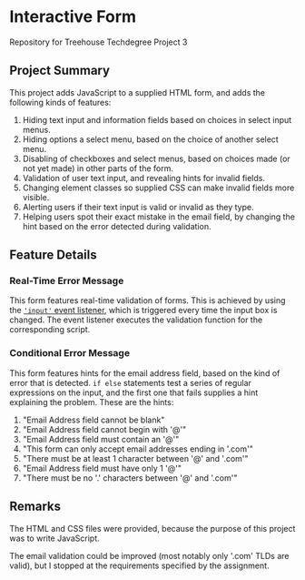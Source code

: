 # Interactive Form

Repository for Treehouse Techdegree Project 3

## Project Summary

This project adds JavaScript to a supplied HTML form, and adds the following kinds of features:

1. Hiding text input and information fields based on choices in select input menus.
2. Hiding options a select menu, based on the choice of another select menu.
3. Disabling of checkboxes and select menus, based on choices made (or not yet made) in other parts of the form.
4. Validation of user text input, and revealing hints for invalid fields.
5. Changing element classes so supplied CSS can make invalid fields more visible.
6. Alerting users if their text input is valid or invalid as they type.
7. Helping users spot their exact mistake in the email field, by changing the hint based on the error detected during validation.

## Feature Details

### Real-Time Error Message

This form features real-time validation of forms.  This is achieved by using the [```'input'``` event listener](https://developer.mozilla.org/en-US/docs/Web/API/HTMLElement/input_event), which is triggered every time the input box is changed.  The event listener executes the validation function for the corresponding script.

### Conditional Error Message

This form features hints for the email address field, based on the kind of error that is detected.  ```if else``` statements test a series of regular expressions on the input, and the first one that fails supplies a hint explaining the problem.
These are the hints:

1. "Email Address field cannot be blank"
1. "Email Address field cannot begin with '@'"
1. "Email Address field must contain an '@'"
1. "This form can only accept email addresses ending in '.com'"
1. "There must be at least 1 character between '@' and '.com'"
1. "Email Address field must have only 1 '@'"
1. "There must be no '.' characters between '@' and '.com'"

## Remarks

The HTML and CSS files were provided, because the purpose of this project was to write JavaScript.

The email validation could be improved (most notably only '.com' TLDs are valid), but I stopped at the requirements specified by the assignment.
